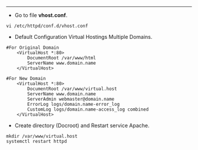 ----
* Go to file **vhost.conf**.
```
vi /etc/httpd/conf.d/vhost.conf
```
* Default Configuration Virtual Hostings Multiple Domains.
```
#For Original Domain
    <VirtualHost *:80>
        DocumentRoot /var/www/html
        ServerName www.domain.name
    </VirtualHost>
    
#For New Domain
    <VirtualHost *:80>
        DocumentRoot /var/www/virtual.host
        ServerName www.domain.name
        ServerAdmin webmaster@domain.name
        ErrorLog logs/domain.name-error_log
        CustomLog logs/domain.name-access_log combined
    </VirtualHost>
```
* Create directory (Docroot) and Restart service Apache.
```
mkdir /var/www/virtual.host
systemctl restart httpd
```
